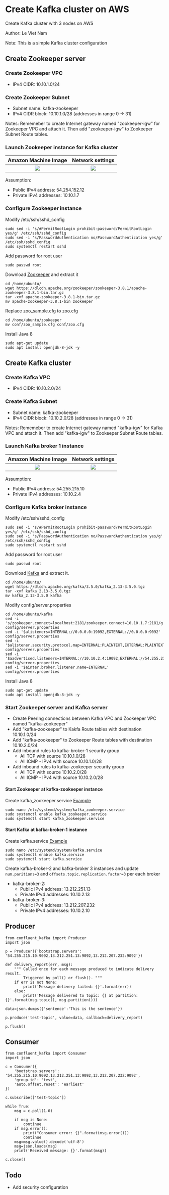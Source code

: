 # Create Kafka cluster on AWS
Create Kafka cluster with 3 nodes on AWS

Author: Le Viet Nam

Note: This is a simple Kafka cluster configuration

## Create Zookeeper server
### Create Zookeeper VPC
- IPv4 CIDR: 10.10.1.0/24

### Create Zookeeper Subnet
- Subnet name: kafka-zookeeper
- IPv4 CIDR block: 10.10.1.0/28 (addresses in range 0 -> 31)

Notes: Rememeber to create Internet gateway named "zookeeper-igw" for Zookeeper VPC and attach it. Then add "zookeeper-igw" to Zookeeper Subnet Route tables.
### Launch Zookeeper instance for Kafka cluster
Amazon Machine Image             |  Network settings
:-------------------------:|:-------------------------:
![](https://github.com/namlv7197/kafka-cluster/blob/main/kafka-zookeeper-ami.png)  |  ![](https://github.com/namlv7197/kafka-cluster/blob/main/kafka-zookeeper-networks.png)
Assumption:
- Public IPv4 address: 54.254.152.12
- Private IPv4 addresses: 10.10.1.7
### Configure Zookeeper instance
Modify /etc/ssh/sshd_config
```
sudo sed -i 's/#PermitRootLogin prohibit-password/PermitRootLogin yes/g' /etc/ssh/sshd_config
sudo sed -i 's/PasswordAuthentication no/PasswordAuthentication yes/g' /etc/ssh/sshd_config
sudo systemctl restart sshd
```
Add password for root user
```
sudo passwd root
```
Download [Zookeeper](https://dlcdn.apache.org/zookeeper/zookeeper-3.8.1/apache-zookeeper-3.8.1-bin.tar.gz) and extract it
```
cd /home/ubuntu/
wget https://dlcdn.apache.org/zookeeper/zookeeper-3.8.1/apache-zookeeper-3.8.1-bin.tar.gz
tar -xvf apache-zookeeper-3.8.1-bin.tar.gz
mv apache-zookeeper-3.8.1-bin zookeeper
```
Replace zoo_sample.cfg to zoo.cfg
```
cd /home/ubuntu/zookeeper
mv conf/zoo_sample.cfg conf/zoo.cfg
```
Install Java 8
```
sudo apt-get update
sudo apt install openjdk-8-jdk -y
```
## Create Kafka cluster
### Create Kafka VPC
- IPv4 CIDR: 10.10.2.0/24

### Create Kafka Subnet
- Subnet name: kafka-zookeeper
- IPv4 CIDR block: 10.10.2.0/28 (addresses in range 0 -> 31)

Notes: Rememeber to create Internet gateway named "kafka-igw" for Kafka VPC and attach it. Then add "kafka-igw" to Zookeeper Subnet Route tables.

### Launch Kafka broker 1 instance
Amazon Machine Image             |  Network settings
:-------------------------:|:-------------------------:
![](https://github.com/namlv7197/kafka-cluster/blob/main/kafka-broker-1-ami.png)  |  ![](https://github.com/namlv7197/kafka-cluster/blob/main/kafka-broker-1-networks.png)
Assumption:
- Public IPv4 address: 54.255.215.10
- Private IPv4 addresses: 10.10.2.4
### Configure Kafka broker instance
Modify /etc/ssh/sshd_config
```
sudo sed -i 's/#PermitRootLogin prohibit-password/PermitRootLogin yes/g' /etc/ssh/sshd_config
sudo sed -i 's/PasswordAuthentication no/PasswordAuthentication yes/g' /etc/ssh/sshd_config
sudo systemctl restart sshd
```
Add password for root user
```
sudo passwd root
```
Download [Kafka](https://dlcdn.apache.org/kafka/3.5.0/kafka_2.13-3.5.0.tgz) and extract it.
```
cd /home/ubuntu/
wget https://dlcdn.apache.org/kafka/3.5.0/kafka_2.13-3.5.0.tgz
tar -xvf kafka_2.13-3.5.0.tgz
mv kafka_2.13-3.5.0 kafka
```
Modify config/server.properties
```
cd /home/ubuntu/kafka
sed -i 's/zookeeper.connect=localhost:2181/zookeeper.connect=10.10.1.7:2181/g' config/server.properties
sed -i '$alisteners=INTERNAL://0.0.0.0:19092,EXTERNAL://0.0.0.0:9092' config/server.properties
sed -i '$alistener.security.protocol.map=INTERNAL:PLAINTEXT,EXTERNAL:PLAINTEXT' config/server.properties
sed -i '$aadvertised.listeners=INTERNAL://10.10.2.4:19092,EXTERNAL://54.255.215.10:9092' config/server.properties
sed -i '$ainter.broker.listener.name=INTERNAL' config/server.properties
```
Install Java 8
```
sudo apt-get update
sudo apt install openjdk-8-jdk -y
```
### Start Zookeeper server and Kafka server
- Create Peering connections between Kafka VPC and Zookeeper VPC named "kafka-zookeeper"
- Add "kafka-zookeeper" to Kakfa Route tables with destination 10.10.1.0/24
- Add "kafka-zookeeper" to Zookeeper Route tables with destination 10.10.2.0/24
- Add inbound rules to kafka-broker-1 security group
  - All TCP with source 10.10.1.0/28
  - All ICMP - IPv4 with source 10.10.1.0/28
- Add inbound rules to kafka-zookeeper security group
  - All TCP with source 10.10.2.0/28
  - All ICMP - IPv4 with source 10.10.2.0/28
#### Start Zookeeper at kafka-zookeeper instance
Create kafka_zookeeper.service [Example](https://github.com/namlv7197/kafka-cluster/blob/main/kafka_zookeeper.service)
```
sudo nano /etc/systemd/system/kafka_zookeeper.service
sudo systemctl enable kafka_zookeeper.service
sudo systemctl start kafka_zookeeper.service
```
#### Start Kafka at kafka-broker-1 instance
Create kafka.service [Example](https://github.com/namlv7197/kafka-cluster/blob/main/kafka.service)
```
sudo nano /etc/systemd/system/kafka.service
sudo systemctl enable kafka.service
sudo systemctl start kafka.service
```

Create kafka-broker-2 and kafka-broker 3 instances and update ```num.paritions=3``` and ```offsets.topic.replication.factor=3``` per each broker
- kafka-broker-2:
  - Public IPv4 address: 13.212.251.13
  - Private IPv4 addresses: 10.10.2.13
- kafka-broker-3:
  - Public IPv4 address: 13.212.207.232
  - Private IPv4 addresses: 10.10.2.10

## Producer
```
from confluent_kafka import Producer
import json

p = Producer({'bootstrap.servers': '54.255.215.10:9092,13.212.251.13:9092,13.212.207.232:9092'})

def delivery_report(err, msg):
    """ Called once for each message produced to indicate delivery result.
        Triggered by poll() or flush(). """
    if err is not None:
        print('Message delivery failed: {}'.format(err))
    else:
        print('Message delivered to topic: {} at partition: {}'.format(msg.topic(), msg.partition()))

data=json.dumps({'sentence':'This is the sentence'})
    
p.produce('test-topic', value=data, callback=delivery_report)

p.flush()
```

## Consumer
```
from confluent_kafka import Consumer
import json

c = Consumer({
    'bootstrap.servers': '54.255.215.10:9092,13.212.251.13:9092,13.212.207.232:9092',
    'group.id': 'test',
    'auto.offset.reset': 'earliest'
})

c.subscribe(['test-topic'])

while True:
    msg = c.poll(1.0)

    if msg is None:
        continue
    if msg.error():
        print("Consumer error: {}".format(msg.error()))
        continue
    msg=msg.value().decode('utf-8')
    msg=json.loads(msg)
    print('Received message: {}'.format(msg))

c.close()
```
## Todo
- Add security configuration
